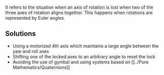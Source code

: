 It refers to the situation when an axis of rotation is lost when two of the three axes of rotation aligns together. This happens when rotations are represented by Euler angles.

## Solutions

- Using a motorized 4th axis which maintains a large angle between the yaw and roll axes
- Shifting one of the locked axes to an arbitrary angle to reset the lock
- Avoiding the use of gymbal and using systems based on [[../Pure Mathematics/Quaternions]]